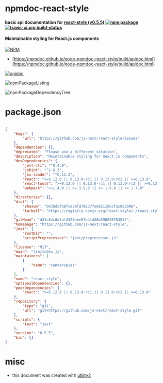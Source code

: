 # npmdoc-react-style

#### basic api documentation for  [react-style (v0.5.5)](https://github.com/js-next/react-style)  [![npm package](https://img.shields.io/npm/v/npmdoc-react-style.svg?style=flat-square)](https://www.npmjs.org/package/npmdoc-react-style) [![travis-ci.org build-status](https://api.travis-ci.org/npmdoc/node-npmdoc-react-style.svg)](https://travis-ci.org/npmdoc/node-npmdoc-react-style)

#### Maintainable styling for React.js components

[![NPM](https://nodei.co/npm/react-style.png?downloads=true&downloadRank=true&stars=true)](https://www.npmjs.com/package/react-style)

- [https://npmdoc.github.io/node-npmdoc-react-style/build/apidoc.html](https://npmdoc.github.io/node-npmdoc-react-style/build/apidoc.html)

[![apidoc](https://npmdoc.github.io/node-npmdoc-react-style/build/screenCapture.buildCi.browser.%252Ftmp%252Fbuild%252Fapidoc.html.png)](https://npmdoc.github.io/node-npmdoc-react-style/build/apidoc.html)

![npmPackageListing](https://npmdoc.github.io/node-npmdoc-react-style/build/screenCapture.npmPackageListing.svg)

![npmPackageDependencyTree](https://npmdoc.github.io/node-npmdoc-react-style/build/screenCapture.npmPackageDependencyTree.svg)



# package.json

```json

{
    "bugs": {
        "url": "https://github.com/js-next/react-style/issues"
    },
    "dependencies": {},
    "deprecated": "Please use a different solution",
    "description": "Maintainable styling for React.js components",
    "devDependencies": {
        "jest-cli": "^0.4.0",
        "jshint": "^2.6.3",
        "jsx-loader": "^0.12.2",
        "react": ">=0.12.0 || 0.13.0-rc1 || 0.13.0-rc2 || >=0.13.0",
        "react-tools": ">=0.12.0 || 0.13.0-rc1 || 0.13.0-rc2 || >=0.13.0",
        "webpack": ">=1.4.0 || >= 1.5.0 || >= 1.6.0 || >= 1.7.0"
    },
    "directories": {},
    "dist": {
        "shasum": "b03bd5f58fce36fd78237fe60211063fac0b5596",
        "tarball": "https://registry.npmjs.org/react-style/-/react-style-0.5.5.tgz"
    },
    "gitHead": "d31c8dc0dfafd323eee57e4fd86b89889878384f",
    "homepage": "https://github.com/js-next/react-style",
    "jest": {
        "rootDir": "",
        "scriptPreprocessor": "jest/preprocessor.js"
    },
    "license": "MIT",
    "main": "lib/index.js",
    "maintainers": [
        {
            "name": "sanderspies"
        }
    ],
    "name": "react-style",
    "optionalDependencies": {},
    "peerDependencies": {
        "react": ">=0.12.0 || 0.13.0-rc1 || 0.13.0-rc2 || >=0.13.0"
    },
    "repository": {
        "type": "git",
        "url": "git+https://github.com/js-next/react-style.git"
    },
    "scripts": {
        "test": "jest"
    },
    "version": "0.5.5",
    "bin": {}
}
```



# misc
- this document was created with [utility2](https://github.com/kaizhu256/node-utility2)
